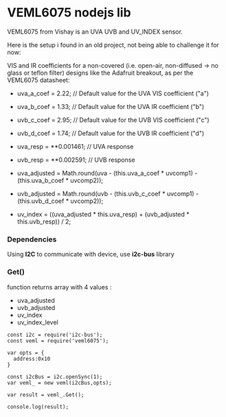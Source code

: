 # VEML6075 nodejs lib

VEML6075 from Vishay is an UVA UVB and UV_INDEX sensor.

Here is the setup i found in an old project, not being able to challenge it for now:

VIS and IR coefficients for a non-covered (i.e. open-air, non-diffused -> no glass
or teflon filter) designs like the Adafruit breakout, as per the VEML6075 datasheet:
- uva_a_coef = 2.22; // Default value for the UVA VIS coefficient ("a")
- uva_b_coef = 1.33; // Default value for the UVA IR coefficient ("b")
- uvb_c_coef = 2.95; // Default value for the UVB VIS coefficient ("c")
- uvb_d_coef = 1.74; // Default value for the UVB IR coefficient ("d")
- uva_resp = **0.001461; // UVA response
- uvb_resp = **0.002591; // UVB response

- uva_adjusted = Math.round(uva - (this.uva_a_coef * uvcomp1) - (this.uva_b_coef * uvcomp2));
- uvb_adjusted = Math.round(uvb - (this.uvb_c_coef * uvcomp1) - (this.uvb_d_coef * uvcomp2));
- uv_index = ((uva_adjusted * this.uva_resp) + (uvb_adjusted * this.uvb_resp)) / 2;

### Dependencies
Using **I2C** to communicate with device, use **i2c-bus** library

### Get() 
function returns array with 4 values :
- uva_adjusted
- uvb_adjusted
- uv_index
- uv_index_level


```
const i2c = require('i2c-bus');
const veml = require('veml6075');

var opts = {
  address:0x10
}

const i2cBus = i2c.openSync(1);
var veml_ = new veml(i2cBus,opts);
  
var result = veml_.Get();

console.log(result);
```
